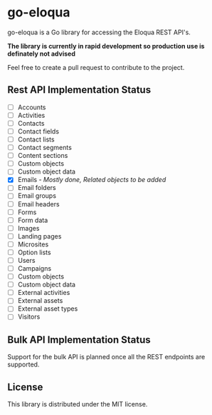 # go-eloqua

go-eloqua is a Go library for accessing the Eloqua REST API's.

**The library is currently in rapid development so production use is definately not advised**

Feel free to create a pull request to contribute to the project.

## Rest API Implementation Status

- [ ] Accounts
- [ ] Activities
- [ ] Contacts
- [ ] Contact fields
- [ ] Contact lists
- [ ] Contact segments
- [ ] Content sections
- [ ] Custom objects
- [ ] Custom object data
- [x] Emails - *Mostly done, Related objects to be added*
- [ ] Email folders
- [ ] Email groups
- [ ] Email headers
- [ ] Forms
- [ ] Form data
- [ ] Images
- [ ] Landing pages
- [ ] Microsites
- [ ] Option lists
- [ ] Users
- [ ] Campaigns
- [ ] Custom objects
- [ ] Custom object data
- [ ] External activities
- [ ] External assets
- [ ] External asset types
- [ ] Visitors

## Bulk API Implementation Status

Support for the bulk API is planned once all the REST endpoints are supported.

## License

This library is distributed under the MIT license.
